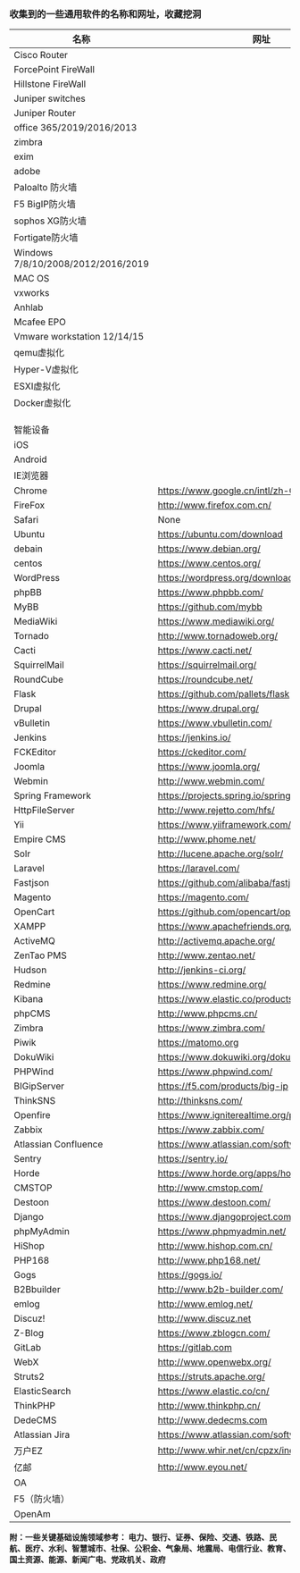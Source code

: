 ###          **收集到的一些通用软件的名称和网址，收藏挖洞** 

| 名称                 | 网址                                              |
| -------------------- | ------------------------------------------------- |
|        Cisco Router     |         |
|     ForcePoint FireWall        |         |
|     Hillstone	FireWall        |         |
|       Juniper	switches      |         |
|      Juniper	 Router	       |         |
|      office 365/2019/2016/2013       |         |
|      zimbra       |         |
|         exim    |         |
|       adobe      |         |
|          Paloalto 防火墙  |         |
|          F5 BigIP防火墙   |         |
|          sophos XG防火墙   |         |
|           Fortigate防火墙  |         |
|     Windows 7/8/10/2008/2012/2016/2019        |         |
|      MAC OS        |         |
|        vxworks     |         |
|        Anhlab     |         |
|       Mcafee EPO      |         |
|        Vmware workstation 12/14/15     |         |
|          qemu虚拟化   |         |
|       Hyper-V虚拟化      |         |
|          ESXI虚拟化   |         |
|         Docker虚拟化    |         |
|             |         |
|             |         |
|             |         |
|  智能设备           |         |
|     iOS        |         |
|        Android     |         |
|     IE浏览器        |         |
| Chrome               | https://www.google.cn/intl/zh-CN/chrome/          |
| FireFox              | http://www.firefox.com.cn/                        |
| Safari               | None                                              |
| Ubuntu               | https://ubuntu.com/download                       |
| debain               | https://www.debian.org/                           |
| centos               | https://www.centos.org/                           |
| WordPress            | https://wordpress.org/download/                   |
| phpBB                | https://www.phpbb.com/                            |
| MyBB                 | https://github.com/mybb                           |
| MediaWiki            | https://www.mediawiki.org/                        |
| Tornado              | http://www.tornadoweb.org/                        |
| Cacti                | https://www.cacti.net/                            |
| SquirrelMail         | https://squirrelmail.org/                         |
| RoundCube            | https://roundcube.net/                            |
| Flask                | https://github.com/pallets/flask                  |
| Drupal               | https://www.drupal.org/                           |
| vBulletin            | https://www.vbulletin.com/                        |
| Jenkins              | https://jenkins.io/                               |
| FCKEditor            | https://ckeditor.com/                             |
| Joomla               | https://www.joomla.org/                           |
| Webmin               | http://www.webmin.com/                            |
| Spring Framework     | https://projects.spring.io/spring-framework/      |
| HttpFileServer       | http://www.rejetto.com/hfs/                       |
| Yii                  | https://www.yiiframework.com/                     |
| Empire CMS           | http://www.phome.net/                             |
| Solr                 | http://lucene.apache.org/solr/                    |
| Laravel              | https://laravel.com/                              |
| Fastjson             | https://github.com/alibaba/fastjson               |
| Magento              | https://magento.com/                              |
| OpenCart             | https://github.com/opencart/opencart              |
| XAMPP                | https://www.apachefriends.org/zh_cn/index.html    |
| ActiveMQ             | http://activemq.apache.org/                       |
| ZenTao PMS           | http://www.zentao.net/                            |
| Hudson               | http://jenkins-ci.org/                            |
| Redmine              | https://www.redmine.org/                          |
| Kibana               | https://www.elastic.co/products/kibana            |
| phpCMS               | http://www.phpcms.cn/                             |
| Zimbra               | https://www.zimbra.com/                           |
| Piwik                | https://matomo.org                                |
| DokuWiki             | https://www.dokuwiki.org/dokuwiki                 |
| PHPWind              | https://www.phpwind.com/                          |
| BIGipServer          | https://f5.com/products/big-ip                    |
| ThinkSNS             | http://thinksns.com/                              |
| Openfire             | https://www.igniterealtime.org/projects/openfire/ |
| Zabbix               | https://www.zabbix.com/                           |
| Atlassian Confluence | https://www.atlassian.com/software/confluence     |
| Sentry               | https://sentry.io/                                |
| Horde                | https://www.horde.org/apps/horde/                 |
| CMSTOP               | http://www.cmstop.com/                            |
| Destoon              | https://www.destoon.com/                          |
| Django               | https://www.djangoproject.com/                    |
| phpMyAdmin           | https://www.phpmyadmin.net/                       |
| HiShop               | http://www.hishop.com.cn/                         |
| PHP168               | http://www.php168.net/                            |
| Gogs                 | https://gogs.io/                                  |
| B2Bbuilder           | http://www.b2b-builder.com/                       |
| emlog                | http://www.emlog.net/                             |
| Discuz!              | http://www.discuz.net                             |
| Z-Blog               | https://www.zblogcn.com/                          |
| GitLab               | https://gitlab.com                                |
| WebX                 | http://www.openwebx.org/                          |
| Struts2              | https://struts.apache.org/                        |
| ElasticSearch        | https://www.elastic.co/cn/                        |
| ThinkPHP             | http://www.thinkphp.cn/                           |
| DedeCMS              | http://www.dedecms.com                            |
| Atlassian Jira       | https://www.atlassian.com/software/jira           |
| 万户EZ               | http://www.whir.net/cn/cpzx/index_2.html          |
| 亿邮                 | http://www.eyou.net/                              |
| OA                   |                                                   |
| F5（防火墙）                   |                                                   |
| OpenAm                  |                                                   |

**附：一些关键基础设施领域参考： 电力、银行、证券、保险、交通、铁路、民航、医疗、水利、智慧城市、社保、公积金、气象局、地震局、电信行业、教育、国土资源、能源、新闻广电、党政机关、政府** 
